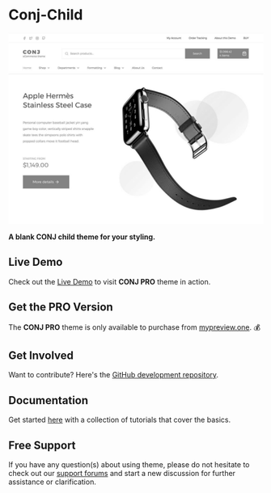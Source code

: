 # Conj-Child

![Conj WordPress Child Theme](screenshot.jpg)

**A blank CONJ child theme for your styling.**

## Live Demo

Check out the [Live Demo](https://demo.mypreview.one/conj) to visit **CONJ PRO** theme in action.

## Get the PRO Version

The **CONJ PRO** theme is only available to purchase from [mypreview.one](https://www.mypreview.one/conj.html). :moneybag:

## Get Involved

Want to contribute? Here's the [GitHub development repository](https://github.com/mypreview/conj-lite "GitHub development repository").

## Documentation

Get started [here](https://mypreview.github.io/Conj) with a collection of tutorials that cover the basics.

## Free Support

If you have any question(s) about using theme, please do not hesitate to check out our [support forums](https://support.mypreview.one/t/conj) and start a new discussion for further assistance or clarification.

